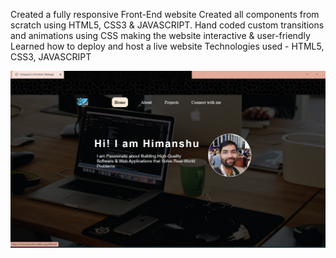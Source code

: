 Created a fully responsive Front-End website
Created all components from scratch using HTML5, CSS3 & JAVASCRIPT.
Hand coded custom transitions and animations using CSS making the website interactive & user-friendly
Learned how to deploy and host a live website
Technologies used - HTML5, CSS3, JAVASCRIPT

![Image Alt Text](https://raw.githubusercontent.com/astroboyhimanshu/PortfolioWebsite/main/Untitled%20design%20(11).png)
